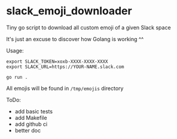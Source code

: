 # slack_emoji_downloader
Tiny go script to download all custom emoji of a given Slack space

It's just an excuse to discover how Golang is working ^^

Usage:

```
export SLACK_TOKEN=xoxb-XXXX-XXXX-XXXX
export SLACK_URL=https://YOUR-NAME.slack.com

go run .
```

All emojis will be found in `/tmp/emojis` directory

ToDo:

* add basic tests
* add Makefile
* add github ci
* better doc
